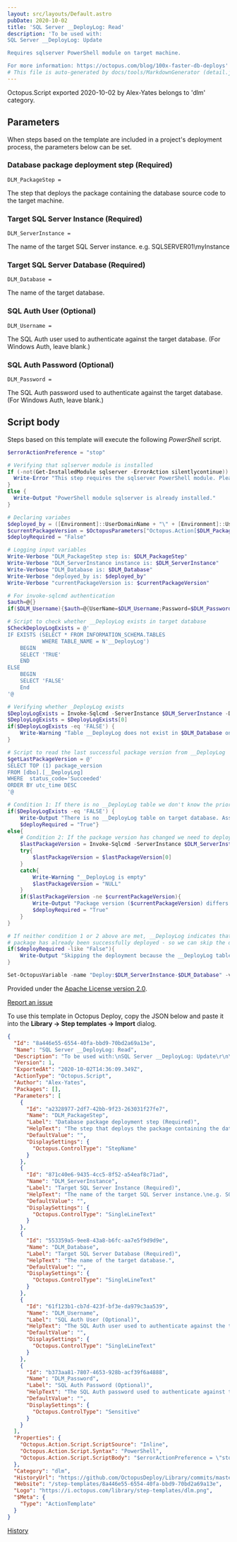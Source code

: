 ```yaml
---
layout: src/layouts/Default.astro
pubDate: 2020-10-02
title: 'SQL Server __DeployLog: Read'
description: 'To be used with:
SQL Server __DeployLog: Update

Requires sqlserver PowerShell module on target machine.

For more information: https://octopus.com/blog/100x-faster-db-deploys'
# This file is auto-generated by docs/tools/MarkdownGenerator (detail.js)
---
```


Octopus.Script exported 2020-10-02 by Alex-Yates belongs to 'dlm' category.

## Parameters

When steps based on the template are included in a project's deployment process, the parameters below can be set.


<div class="param">

### Database package deployment step (Required)

`DLM_PackageStep = `

The step that deploys the package containing the database source code to the target machine.

</div>
        
<div class="param">

### Target SQL Server Instance (Required)

`DLM_ServerInstance = `

The name of the target SQL Server instance.
e.g. SQLSERVER01\myInstance

</div>
        
<div class="param">

### Target SQL Server Database (Required)

`DLM_Database = `

The name of the target database.

</div>
        
<div class="param">

### SQL Auth User (Optional)

`DLM_Username = `

The SQL Auth user used to authenticate against the target database. (For Windows Auth, leave blank.)

</div>
        
<div class="param">

### SQL Auth Password (Optional)

`DLM_Password = `

The SQL Auth password used to authenticate against the target database. (For Windows Auth, leave blank.)

</div>
        

## Script body

Steps based on this template will execute the following *PowerShell* script.

```PowerShell
$errorActionPreference = "stop"

# Verifying that sqlserver module is installed
If (-not(Get-InstalledModule sqlserver -ErrorAction silentlycontinue)) {
  Write-Error "This step requires the sqlserver PowerShell module. Please install it and try again."
}
Else {
  Write-Output "PowerShell module sqlserver is already installed."
}

# Declaring variabes
$deployed_by = ([Environment]::UserDomainName + "\" + [Environment]::UserName)
$currentPackageVersion = $OctopusParameters["Octopus.Action[$DLM_PackageStep].Package.PackageVersion"]
$deployRequired = "False"

# Logging input variables
Write-Verbose "DLM_PackageStep step is: $DLM_PackageStep"
Write-Verbose "DLM_ServerInstance instance is: $DLM_ServerInstance"
Write-Verbose "DLM_Database is: $DLM_Database"
Write-Verbose "deployed_by is: $deployed_by"
Write-Verbose "currentPackageVersion is: $currentPackageVersion"

# For invoke-sqlcmd authentication
$auth=@{}
if($DLM_Username){$auth=@{UserName=$DLM_Username;Password=$DLM_Password}}

# Script to check whether __DeployLog exists in target database
$CheckDeployLogExists = @'
IF EXISTS (SELECT * FROM INFORMATION_SCHEMA.TABLES
           WHERE TABLE_NAME = N'__DeployLog')
    BEGIN
    SELECT 'TRUE'
    END 
ELSE
    BEGIN
    SELECT 'FALSE'
    End
'@

# Verifying whether _DeployLog exists
$DeployLogExists = Invoke-Sqlcmd -ServerInstance $DLM_ServerInstance -Database $DLM_Database -Query $CheckDeployLogExists @Auth 
$DeployLogExists = $DeployLogExists[0]
if($DeployLogExists -eq 'FALSE') {
    Write-Warning "Table __DeployLog does not exist in $DLM_Database on $DLM_ServerInstance pre-deployment."
}

# Script to read the last successful package version from __DeployLog
$getLastPackageVersion = @'
SELECT TOP (1) package_version 
FROM [dbo].[__DeployLog]
WHERE  status_code='Succeeded'
ORDER BY utc_time DESC
'@

# Condition 1: If there is no __DeployLog table we don't know the prior state so we need to deploy the package
if($DeployLogExists -eq 'FALSE') {
    Write-Output "There is no __DeployLog table on target database. Assuming re-deployment is required."
    $deployRequired = "True"}
else{
    # Condition 2: If the package version has changed we need to deploy the new package
    $lastPackageVersion = Invoke-Sqlcmd -ServerInstance $DLM_ServerInstance -Database $DLM_Database -Query $getLastPackageVersion @Auth
    try{
        $lastPackageVersion = $lastPackageVersion[0]
    }
    catch{
        Write-Warning "__DeployLog is empty"
        $lastPackageVersion = "NULL"
    }
    if($lastPackageVersion -ne $currentPackageVersion){
        Write-Output "Package version ($currentPackageVersion) differs from previous package version ($lastPackageVersion), re-deployment is required."
        $deployRequired = "True"
    }
}

# If neither condition 1 or 2 above are met, __DeployLog indicates that this 
# package has already been successfully deployed - so we can skip the deployment
if($deployRequired -like "False"){
    Write-Output "Skipping the deployment because the __DeployLog table in $DLM_Database on $DLM_ServerInstance indicates that package $currentPackageVersion has already been successfully deployed."
}

Set-OctopusVariable -name "Deploy:$DLM_ServerInstance-$DLM_Database" -value $deployRequired

```

Provided under the [Apache License version 2.0](https://github.com/OctopusDeploy/Library/blob/master/LICENSE.txt).

[Report an issue](https://github.com/OctopusDeploy/Library/issues/new?assignees=&labels=&projects=&template=bug-report.yml&title=Issue%20with%20SQL%20Server%20__DeployLog%3A%20Read&step-template=SQL%20Server%20__DeployLog%3A%20Read)

<div class="get-json">

To use this template in Octopus Deploy, copy the JSON below and paste it into the **Library → Step templates → Import** dialog.

```json
{
  "Id": "8a446e55-6554-40fa-bbd9-70bd2a69a13e",
  "Name": "SQL Server __DeployLog: Read",
  "Description": "To be used with:\nSQL Server __DeployLog: Update\r\n\r\nRequires sqlserver PowerShell module on target machine.\r\n\r\nFor more information: https://octopus.com/blog/100x-faster-db-deploys",
  "Version": 1,
  "ExportedAt": "2020-10-02T14:36:09.349Z",
  "ActionType": "Octopus.Script",
  "Author": "Alex-Yates",
  "Packages": [],
  "Parameters": [
    {
      "Id": "a2328977-2df7-42bb-9f23-263031f27fe7",
      "Name": "DLM_PackageStep",
      "Label": "Database package deployment step (Required)",
      "HelpText": "The step that deploys the package containing the database source code to the target machine.",
      "DefaultValue": "",
      "DisplaySettings": {
        "Octopus.ControlType": "StepName"
      }
    },
    {
      "Id": "871c40e6-9435-4cc5-8f52-a54eaf8c71ad",
      "Name": "DLM_ServerInstance",
      "Label": "Target SQL Server Instance (Required)",
      "HelpText": "The name of the target SQL Server instance.\ne.g. SQLSERVER01\\myInstance",
      "DefaultValue": "",
      "DisplaySettings": {
        "Octopus.ControlType": "SingleLineText"
      }
    },
    {
      "Id": "553359a5-9ee8-43a8-b6fc-aa7e5f9d9d9e",
      "Name": "DLM_Database",
      "Label": "Target SQL Server Database (Required)",
      "HelpText": "The name of the target database.",
      "DefaultValue": "",
      "DisplaySettings": {
        "Octopus.ControlType": "SingleLineText"
      }
    },
    {
      "Id": "61f123b1-cb7d-423f-bf3e-da979c3aa539",
      "Name": "DLM_Username",
      "Label": "SQL Auth User (Optional)",
      "HelpText": "The SQL Auth user used to authenticate against the target database. (For Windows Auth, leave blank.)",
      "DefaultValue": "",
      "DisplaySettings": {
        "Octopus.ControlType": "SingleLineText"
      }
    },
    {
      "Id": "b373aa81-7807-4653-928b-acf39f6a4888",
      "Name": "DLM_Password",
      "Label": "SQL Auth Password (Optional)",
      "HelpText": "The SQL Auth password used to authenticate against the target database. (For Windows Auth, leave blank.)",
      "DefaultValue": "",
      "DisplaySettings": {
        "Octopus.ControlType": "Sensitive"
      }
    }
  ],
  "Properties": {
    "Octopus.Action.Script.ScriptSource": "Inline",
    "Octopus.Action.Script.Syntax": "PowerShell",
    "Octopus.Action.Script.ScriptBody": "$errorActionPreference = \"stop\"\n\n# Verifying that sqlserver module is installed\nIf (-not(Get-InstalledModule sqlserver -ErrorAction silentlycontinue)) {\n  Write-Error \"This step requires the sqlserver PowerShell module. Please install it and try again.\"\n}\nElse {\n  Write-Output \"PowerShell module sqlserver is already installed.\"\n}\n\n# Declaring variabes\n$deployed_by = ([Environment]::UserDomainName + \"\\\" + [Environment]::UserName)\n$currentPackageVersion = $OctopusParameters[\"Octopus.Action[$DLM_PackageStep].Package.PackageVersion\"]\n$deployRequired = \"False\"\n\n# Logging input variables\nWrite-Verbose \"DLM_PackageStep step is: $DLM_PackageStep\"\nWrite-Verbose \"DLM_ServerInstance instance is: $DLM_ServerInstance\"\nWrite-Verbose \"DLM_Database is: $DLM_Database\"\nWrite-Verbose \"deployed_by is: $deployed_by\"\nWrite-Verbose \"currentPackageVersion is: $currentPackageVersion\"\n\n# For invoke-sqlcmd authentication\n$auth=@{}\nif($DLM_Username){$auth=@{UserName=$DLM_Username;Password=$DLM_Password}}\n\n# Script to check whether __DeployLog exists in target database\n$CheckDeployLogExists = @'\nIF EXISTS (SELECT * FROM INFORMATION_SCHEMA.TABLES\n           WHERE TABLE_NAME = N'__DeployLog')\n    BEGIN\n    SELECT 'TRUE'\n    END \nELSE\n    BEGIN\n    SELECT 'FALSE'\n    End\n'@\n\n# Verifying whether _DeployLog exists\n$DeployLogExists = Invoke-Sqlcmd -ServerInstance $DLM_ServerInstance -Database $DLM_Database -Query $CheckDeployLogExists @Auth \n$DeployLogExists = $DeployLogExists[0]\nif($DeployLogExists -eq 'FALSE') {\n    Write-Warning \"Table __DeployLog does not exist in $DLM_Database on $DLM_ServerInstance pre-deployment.\"\n}\n\n# Script to read the last successful package version from __DeployLog\n$getLastPackageVersion = @'\nSELECT TOP (1) package_version \nFROM [dbo].[__DeployLog]\nWHERE  status_code='Succeeded'\nORDER BY utc_time DESC\n'@\n\n# Condition 1: If there is no __DeployLog table we don't know the prior state so we need to deploy the package\nif($DeployLogExists -eq 'FALSE') {\n    Write-Output \"There is no __DeployLog table on target database. Assuming re-deployment is required.\"\n    $deployRequired = \"True\"}\nelse{\n    # Condition 2: If the package version has changed we need to deploy the new package\n    $lastPackageVersion = Invoke-Sqlcmd -ServerInstance $DLM_ServerInstance -Database $DLM_Database -Query $getLastPackageVersion @Auth\n    try{\n        $lastPackageVersion = $lastPackageVersion[0]\n    }\n    catch{\n        Write-Warning \"__DeployLog is empty\"\n        $lastPackageVersion = \"NULL\"\n    }\n    if($lastPackageVersion -ne $currentPackageVersion){\n        Write-Output \"Package version ($currentPackageVersion) differs from previous package version ($lastPackageVersion), re-deployment is required.\"\n        $deployRequired = \"True\"\n    }\n}\n\n# If neither condition 1 or 2 above are met, __DeployLog indicates that this \n# package has already been successfully deployed - so we can skip the deployment\nif($deployRequired -like \"False\"){\n    Write-Output \"Skipping the deployment because the __DeployLog table in $DLM_Database on $DLM_ServerInstance indicates that package $currentPackageVersion has already been successfully deployed.\"\n}\n\nSet-OctopusVariable -name \"Deploy:$DLM_ServerInstance-$DLM_Database\" -value $deployRequired\n"
  },
  "Category": "dlm",
  "HistoryUrl": "https://github.com/OctopusDeploy/Library/commits/master/step-templates//opt/buildagent/work/75443764cd38076d/step-templates/sql-deploylog-read.json",
  "Website": "/step-templates/8a446e55-6554-40fa-bbd9-70bd2a69a13e",
  "Logo": "https://i.octopus.com/library/step-templates/dlm.png",
  "$Meta": {
    "Type": "ActionTemplate"
  }
}
```

[History](https://github.com/OctopusDeploy/Library/commits/master/step-templates/https://github.com/OctopusDeploy/Library/commits/master/step-templates//opt/buildagent/work/75443764cd38076d/step-templates/sql-deploylog-read.json)

</div>
